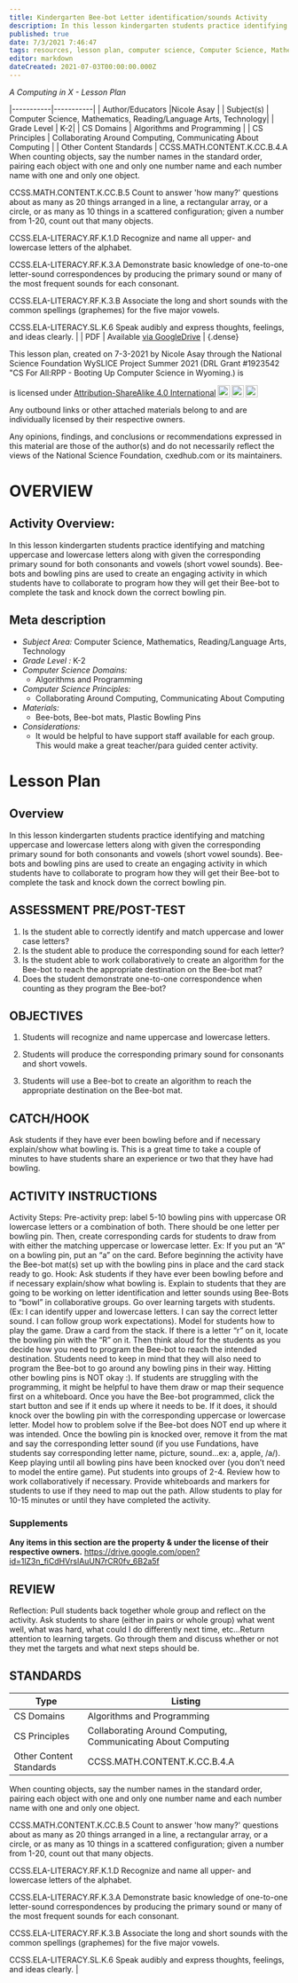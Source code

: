 ```yaml
---
title: Kindergarten Bee-bot Letter identification/sounds Activity
description: In this lesson kindergarten students practice identifying and matching uppercase and lowercase letters along with given the corresponding primary sound for both consonants and vowels (short vowel sounds). Bee-bots and bowling pins are used to create an engaging activity in which students have to collaborate to program how they will get their Bee-bot to complete the task and knock down the correct bowling pin.
published: true
date: 7/3/2021 7:46:47
tags: resources, lesson plan, computer science, Computer Science, Mathematics, Reading/Language Arts, Technology 
editor: markdown
dateCreated: 2021-07-03T00:00:00.000Z
---
```

*A Computing in X - Lesson Plan*

|-----------|-----------|
| Author/Educators |Nicole Asay |
| Subject(s) | Computer Science, Mathematics, Reading/Language Arts, Technology|
| Grade Level | K-2|
| CS Domains | Algorithms and Programming |
| CS Principles | Collaborating Around Computing, Communicating About Computing |
| Other Content Standards | CCSS.MATH.CONTENT.K.CC.B.4.A
When counting objects, say the number names in the standard order, pairing each object with one and only one number name and each number name with one and only one object.


CCSS.MATH.CONTENT.K.CC.B.5
Count to answer 'how many?' questions about as many as 20 things arranged in a line, a rectangular array, or a circle, or as many as 10 things in a scattered configuration; given a number from 1-20, count out that many objects.


CCSS.ELA-LITERACY.RF.K.1.D
Recognize and name all upper- and lowercase letters of the alphabet.


CCSS.ELA-LITERACY.RF.K.3.A
Demonstrate basic knowledge of one-to-one letter-sound correspondences by producing the primary sound or many of the most frequent sounds for each consonant.


CCSS.ELA-LITERACY.RF.K.3.B
Associate the long and short sounds with the common spellings (graphemes) for the five major vowels.


CCSS.ELA-LITERACY.SL.K.6
Speak audibly and express thoughts, feelings, and ideas clearly. | 
| PDF | Available [via GoogleDrive](https://drive.google.com/open?id=1Zsi6La5C4xHQQQXb0oQ4dFsPOKThxSns) |
{.dense}






This lesson plan, created on 7-3-2021 by Nicole Asay through the National Science Foundation WySLICE Project Summer 2021 (DRL Grant #1923542 "CS For All:RPP - Booting Up Computer Science in Wyoming.) is  <p xmlns:cc="http://creativecommons.org/ns#" >  is licensed under <a href="http://creativecommons.org/licenses/by-sa/4.0/?ref=chooser-v1" target="_blank" rel="license noopener noreferrer" style="display:inline-block;">Attribution-ShareAlike 4.0 International<img style="height:22px!important;margin-left:3px;vertical-align:text-bottom;" src="https://mirrors.creativecommons.org/presskit/icons/cc.svg?ref=chooser-v1"><img style="height:22px!important;margin-left:3px;vertical-align:text-bottom;" src="https://mirrors.creativecommons.org/presskit/icons/by.svg?ref=chooser-v1"><img style="height:22px!important;margin-left:3px;vertical-align:text-bottom;" src="https://mirrors.creativecommons.org/presskit/icons/sa.svg?ref=chooser-v1"></a></p>


Any outbound links or other attached materials belong to and are individually licensed by their respective owners. 


Any opinions, findings, and conclusions or recommendations expressed in this material are those of the author(s) and do not necessarily reflect the views of the National Science Foundation, cxedhub.com or its maintainers.


# OVERVIEW
## Activity Overview:  
In this lesson kindergarten students practice identifying and matching uppercase and lowercase letters along with given the corresponding primary sound for both consonants and vowels (short vowel sounds). Bee-bots and bowling pins are used to create an engaging activity in which students have to collaborate to program how they will get their Bee-bot to complete the task and knock down the correct bowling pin.
## Meta description
+ *Subject Area:* Computer Science, Mathematics, Reading/Language Arts, Technology 
+ *Grade Level :* K-2 
+ *Computer Science Domains:*
   + Algorithms and Programming
+ *Computer Science Principles:*
   + Collaborating Around Computing, Communicating About Computing
+ *Materials:* 
   + Bee-bots, Bee-bot mats, Plastic Bowling Pins
+ *Considerations:*
   + It would be helpful to have support staff available for each group. This would make a great teacher/para guided center activity.


# Lesson Plan
## Overview
In this lesson kindergarten students practice identifying and matching uppercase and lowercase letters along with given the corresponding primary sound for both consonants and vowels (short vowel sounds). Bee-bots and bowling pins are used to create an engaging activity in which students have to collaborate to program how they will get their Bee-bot to complete the task and knock down the correct bowling pin.
## ASSESSMENT PRE/POST-TEST
1. Is the student able to correctly identify and match uppercase and lower case letters?
2. Is the student able to produce the corresponding sound for each letter?
3. Is the student able to work collaboratively to create an algorithm for the Bee-bot to reach the appropriate destination on the Bee-bot mat?
4. Does the student demonstrate one-to-one correspondence when counting as they program the Bee-bot?
## OBJECTIVES
1. Students will recognize and name uppercase and lowercase letters.


2. Students will produce the corresponding primary sound for consonants and short vowels.


3. Students will use a Bee-bot to create an algorithm to reach the appropriate destination on the Bee-bot mat.


## CATCH/HOOK
Ask students if they have ever been bowling before and if necessary explain/show what bowling is. This is a great time to take a couple of minutes to have students share an experience or two that they have had bowling.


## ACTIVITY INSTRUCTIONS
Activity Steps:
Pre-activity prep: label 5-10 bowling pins with uppercase OR lowercase letters or a combination of both. There should be one letter per bowling pin. Then, create corresponding cards for students to draw from with either the matching uppercase or lowercase letter. Ex: If you put an “A” on a bowling pin, put an “a” on the card. Before beginning the activity have the Bee-bot mat(s) set up with the bowling pins in place and the card stack ready to go.
Hook: Ask students if they have ever been bowling before and if necessary explain/show what bowling is.
Explain to students that they are going to be working on letter identification and letter sounds using Bee-Bots to “bowl” in collaborative groups. Go over learning targets with students. (Ex: I can identify upper and lowercase letters. I can say the correct letter sound. I can follow group work expectations).
Model for students how to play the game. Draw a card from the stack. If there is a letter “r” on it, locate the bowling pin with the “R” on it. Then think aloud for the students as you decide how you need to program the Bee-bot to reach the intended destination. Students need to keep in mind that they will also need to program the Bee-bot to go around any bowling pins in their way. Hitting other bowling pins is NOT okay :). If students are struggling with the programming, it might be helpful to have them draw or map their sequence first on a whiteboard. Once you have the Bee-bot programmed, click the start button and see if it ends up where it needs to be. If it does, it should knock over the bowling pin with the corresponding uppercase or lowercase letter. Model how to problem solve if the Bee-bot does NOT end up where it was intended. Once the bowling pin is knocked over, remove it from the mat and say the corresponding letter sound (if you use Fundations, have students say corresponding letter name, picture, sound...ex: a, apple, /a/). Keep playing until all bowling pins have been knocked over (you don’t need to model the entire game).
Put students into groups of 2-4. Review how to work collaboratively if necessary. Provide whiteboards and markers for students to use if they need to map out the path. Allow students to play for 10-15 minutes or until they have completed the activity.


### Supplements
**Any items in this section are the property & under the license of their respective owners.**
https://drive.google.com/open?id=1lZ3n_fiCdHVrslAuUN7rCR0fv_6B2a5f




## REVIEW
Reflection: Pull students back together whole group and reflect on the activity. Ask students to share (either in pairs or whole group) what went well, what was hard, what could I do differently next time, etc...Return attention to learning targets. Go through them and discuss whether or not they met the targets and what next steps should be.
## STANDARDS        
| Type | Listing | 
|-----------|-----------|
| CS Domains  | Algorithms and Programming|
| CS Principles   | Collaborating Around Computing, Communicating About Computing|
| Other Content Standards | CCSS.MATH.CONTENT.K.CC.B.4.A
When counting objects, say the number names in the standard order, pairing each object with one and only one number name and each number name with one and only one object.


CCSS.MATH.CONTENT.K.CC.B.5
Count to answer 'how many?' questions about as many as 20 things arranged in a line, a rectangular array, or a circle, or as many as 10 things in a scattered configuration; given a number from 1-20, count out that many objects.


CCSS.ELA-LITERACY.RF.K.1.D
Recognize and name all upper- and lowercase letters of the alphabet.


CCSS.ELA-LITERACY.RF.K.3.A
Demonstrate basic knowledge of one-to-one letter-sound correspondences by producing the primary sound or many of the most frequent sounds for each consonant.


CCSS.ELA-LITERACY.RF.K.3.B
Associate the long and short sounds with the common spellings (graphemes) for the five major vowels.


CCSS.ELA-LITERACY.SL.K.6
Speak audibly and express thoughts, feelings, and ideas clearly.  |